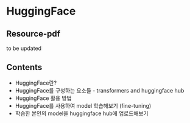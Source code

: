 # HuggingFace

## Resource-pdf

to be updated

## Contents

- HuggingFace란?
- HuggingFace를 구성하는 요소들 - transformers and huggingface hub
- HuggingFace 활용 방법
- HuggingFace를 사용하여 model 학습해보기 (fine-tuning)
- 학습한 본인의 model을 huggingface hub에 업로드해보기